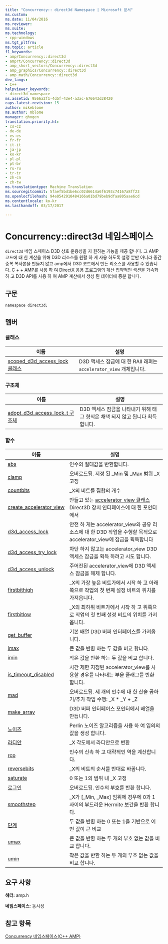 ```yaml
---
title: "Concurrency:: direct3d Namespace | Microsoft 문서"
ms.custom: 
ms.date: 11/04/2016
ms.reviewer: 
ms.suite: 
ms.technology:
- cpp-windows
ms.tgt_pltfrm: 
ms.topic: article
f1_keywords:
- amp/Concurrency::direct3d
- amprt/Concurrency::direct3d
- amp_short_vectors/Concurrency::direct3d
- amp_graphics/Concurrency::direct3d
- amp_math/Concurrency::direct3d
dev_langs:
- C++
helpviewer_keywords:
- direct3d namespace
ms.assetid: 9566a2f1-4d5f-43e4-a3ac-676643d38420
caps.latest.revision: 15
author: mikeblome
ms.author: mblome
manager: ghogen
translation.priority.ht:
- cs-cz
- de-de
- es-es
- fr-fr
- it-it
- ja-jp
- ko-kr
- pl-pl
- pt-br
- ru-ru
- tr-tr
- zh-cn
- zh-tw
ms.translationtype: Machine Translation
ms.sourcegitcommit: 5faef5bd1be6cc02d6614a6f6193c74167a8ff23
ms.openlocfilehash: 94e0542910484166a01bd79beb9dfaa805aae6cd
ms.contentlocale: ko-kr
ms.lasthandoff: 03/17/2017

---
```

# <a name="concurrencydirect3d-namespace"></a>Concurrency::direct3d 네임스페이스
`direct3d` 네임 스페이스 D3D 상호 운용성을 지 원하는 기능을 제공 합니다. 그 AMP 코드에 대 한 계산을 위해 D3D 리소스를 원활 하 게 사용 하도록 설정 뿐만 아니라 중간 중복 복사본을 만들지 않고 amp에서 D3D 코드에서 만든 리소스를 사용할 수 있습니다. C + + AMP를 사용 하 여 DirectX 응용 프로그램의 계산 집약적인 섹션을 가속화 하 고 D3D API를 사용 하 여 AMP 계산에서 생성 된 데이터에 증분 합니다.  
  
## <a name="syntax"></a>구문  
  
```  
namespace direct3d;  
```  
  
## <a name="members"></a>멤버  
  
### <a name="classes"></a>클래스  
  
|이름|설명|  
|----------|-----------------|  
|[scoped_d3d_access_lock 클래스](scoped-d3d-access-lock-class.md)|D3D 액세스 잠금에 대 한 RAII 래퍼는 `accelerator_view` 개체입니다.|  
  
### <a name="structures"></a>구조체  
  
|이름|설명|  
|----------|-----------------|  
|[adopt_d3d_access_lock_t 구조체](adopt-d3d-access-lock-t-structure.md)|D3D 액세스 잠금을 나타내기 위해 태그 형식은 채택 되지 않고 됩니다 획득 합니다.|  
  
### <a name="functions"></a>함수  
  
|이름|설명|  
|----------|-----------------|  
|[abs](concurrency-direct3d-namespace-functions-amp.md#abs)|인수의 절대값을 반환합니다.|  
|[clamp](concurrency-direct3d-namespace-functions-amp.md#clamp)|오버로드됨. 지정 된 _Min 및 _Max 범위 _X 고정|  
|[countbits](concurrency-direct3d-namespace-functions-amp.md#countbits)|_X의 비트를 집합의 개수|  
|[create_accelerator_view](concurrency-direct3d-namespace-functions-amp.md#create_accelerator_view)|만들고 있는 [accelerator_view 클래스](accelerator-view-class.md) Direct3D 장치 인터페이스에 대 한 포인터에서|  
|[d3d_access_lock](concurrency-direct3d-namespace-functions-amp.md#d3d_access_lock)|안전 하 게는 accelerator_view와 공유 리소스에 대 한 D3D 작업을 수행할 목적으로 accelerator_view에 잠금을 획득합니다|  
|[d3d_access_try_lock](concurrency-direct3d-namespace-functions-amp.md#d3d_access_try_lock)|차단 하지 않고는 accelerator_view D3D 액세스 잠금을 획득 하려고 시도 합니다.|  
|[d3d_access_unlock](concurrency-direct3d-namespace-functions-amp.md#d3d_access_unlock)|주어진된 accelerator_view에 D3D 액세스 잠금을 해제 합니다.|  
|[firstbithigh](concurrency-direct3d-namespace-functions-amp.md#firstbithigh)|_X의 가장 높은 비트가에서 시작 하 고 아래쪽으로 작업의 첫 번째 설정 비트의 위치를 가져옵니다.|  
|[firstbitlow](concurrency-direct3d-namespace-functions-amp.md#firstbitlow)|_X의 최하위 비트가에서 시작 하 고 위쪽으로 작업의 첫 번째 설정 비트의 위치를 가져옵니다.|  
|[get_buffer](concurrency-direct3d-namespace-functions-amp.md#get_buffer)|기본 배열 D3D 버퍼 인터페이스를 가져옵니다.|  
|[imax](concurrency-direct3d-namespace-functions-amp.md#imax)|큰 값을 반환 하는 두 값을 비교 합니다.|  
|[imin](concurrency-direct3d-namespace-functions-amp.md#imin)|작은 값을 반환 하는 두 값을 비교 합니다.|  
|[is_timeout_disabled](concurrency-direct3d-namespace-functions-amp.md#is_timeout_disabled)|시간 제한 지정된 accelerator_view를 사용할 경우를 나타내는 부울 플래그를 반환 합니다.|  
|[mad](concurrency-direct3d-namespace-functions-amp.md#mad)|오버로드됨. 세 개의 인수에 대 한 산술 곱하기/추가 작업 수행: _X * _Y + _Z|  
|[make_array](concurrency-direct3d-namespace-functions-amp.md#make_array)|D3D 버퍼 인터페이스 포인터에서 배열을 만듭니다.|  
|[노이즈](concurrency-direct3d-namespace-functions-amp.md#noise)|Perlin 노이즈 알고리즘을 사용 하 여 임의의 값을 생성 합니다.|  
|[라디안](concurrency-direct3d-namespace-functions-amp.md#radians)|_X 각도에서 라디안으로 변환|  
|[rcp](concurrency-direct3d-namespace-functions-amp.md#rcp)|인수의 신속 하 고 대략적인 역을 계산합니다.|  
|[reversebits](concurrency-direct3d-namespace-functions-amp.md#reversebits)|_X의 비트의 순서를 반대로 바꿉니다.|  
|[saturate](concurrency-direct3d-namespace-functions-amp.md#saturate)|0 또는 1의 범위 내 _X 고정|  
|[로그인](concurrency-direct3d-namespace-functions-amp.md#sign)|오버로드됨. 인수의 부호를 반환 합니다.|  
|[smoothstep](concurrency-direct3d-namespace-functions-amp.md#smoothstep)|_X가 [_Min, _Max] 범위에 경우에 0과 1 사이의 부드러운 Hermite 보간을 반환 합니다.|  
|[단계](concurrency-direct3d-namespace-functions-amp.md#step)|두 값을 반환 하는 0 또는 1을 기반으로 어떤 값이 큰 비교|  
|[umax](concurrency-direct3d-namespace-functions-amp.md#umax)|큰 값을 반환 하는 두 개의 부호 없는 값을 비교 합니다.|  
|[umin](concurrency-direct3d-namespace-functions-amp.md#umin)|작은 값을 반환 하는 두 개의 부호 없는 값을 비교 합니다.|  

## <a name="requirements"></a>요구 사항  
 **헤더:** amp.h  
  
 **네임스페이스:** 동시성  
  
## <a name="see-also"></a>참고 항목  
 [Concurrency 네임스페이스(C++ AMP)](concurrency-namespace-cpp-amp.md)

